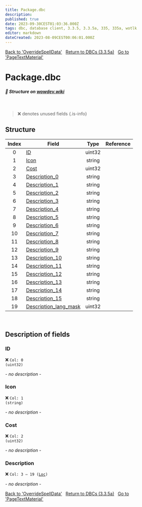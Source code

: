 ```yaml
---
title: Package.dbc
description:
published: true
date: 2023-09-30CEST01:03:36.000Z
tags: dbc, database client, 3.3.5, 3.3.5a, 335, 335a, wotlk
editor: markdown
dateCreated: 2023-08-09CEST00:06:01.000Z
---
```

<a href="https://trinitycore.info/files/DBC/335/overridespelldata" class="mt-5 v-btn v-btn--depressed v-btn--flat v-btn--outlined theme--light v-size--default darkblue--text text--lighten-3"><span class="v-btn__content"><i aria-hidden="true" class="v-icon notranslate v-icon--left mdi mdi-arrow-left theme--light"></i><span>Back to 'OverrideSpellData'</span></span></a>&nbsp;&nbsp;&nbsp;<a href="https://trinitycore.info/files/DBC/335/DBC" class="mt-5 v-btn v-btn--depressed v-btn--flat v-btn--outlined theme--light v-size--default darkblue--text text--lighten-3"><span class="v-btn__content"><i aria-hidden="true" class="v-icon notranslate v-icon--left mdi mdi-home-outline theme--light"></i><span>Return to DBCs (3.3.5a)</span></span></a>&nbsp;&nbsp;&nbsp;<a href="https://trinitycore.info/files/DBC/335/pagetextmaterial" class="mt-5 v-btn v-btn--depressed v-btn--flat v-btn--outlined theme--light v-size--default darkblue--text text--lighten-3"><span class="v-btn__content"><span>Go to 'PageTextMaterial'</span><i aria-hidden="true" class="v-icon notranslate v-icon--right mdi mdi-arrow-right theme--light"></i></span></a>

# Package.dbc
##### :pencil: Structure on [wowdev.wiki](https://wowdev.wiki/DB/Package)
&nbsp;

> :x: denotes unused fields
{.is-info}


## Structure

| Index | Field | Type | Reference |
| :---: | --- | :---: | --- |
| 0 | [ID](#id-alt) | uint32 |  |
| 1 | [Icon](#icon) | string |  |
| 2 | [Cost](#cost) | uint32 |  |
| 3 | [Description_0](#description) | string |  |
| 4 | [Description_1](#description) | string |  |
| 5 | [Description_2](#description) | string |  |
| 6 | [Description_3](#description) | string |  |
| 7 | [Description_4](#description) | string |  |
| 8 | [Description_5](#description) | string |  |
| 9 | [Description_6](#description) | string |  |
| 10 | [Description_7](#description) | string |  |
| 11 | [Description_8](#description) | string |  |
| 12 | [Description_9](#description) | string |  |
| 13 | [Description_10](#description) | string |  |
| 14 | [Description_11](#description) | string |  |
| 15 | [Description_12](#description) | string |  |
| 16 | [Description_13](#description) | string |  |
| 17 | [Description_14](#description) | string |  |
| 18 | [Description_15](#description) | string |  |
| 19 | [Description_lang_mask](#description) | uint32 |  |
&nbsp;
## Description of fields

### ID <!-- {#id-alt} -->
:x: <code>Col: 0 (uint32)</code>

*- no description -*
&nbsp;

### Icon
:x: <code>Col: 1 (string)</code>

*- no description -*
&nbsp;

### Cost
:x: <code>Col: 2 (uint32)</code>

*- no description -*
&nbsp;

### Description
:x: <code>Col: 3 &ndash; 19 ([Loc](/how-to/localization))</code>

*- no description -*
&nbsp;

<a href="https://trinitycore.info/files/DBC/335/overridespelldata" class="mt-5 v-btn v-btn--depressed v-btn--flat v-btn--outlined theme--light v-size--default darkblue--text text--lighten-3"><span class="v-btn__content"><i aria-hidden="true" class="v-icon notranslate v-icon--left mdi mdi-arrow-left theme--light"></i><span>Back to 'OverrideSpellData'</span></span></a>&nbsp;&nbsp;&nbsp;<a href="https://trinitycore.info/files/DBC/335/DBC" class="mt-5 v-btn v-btn--depressed v-btn--flat v-btn--outlined theme--light v-size--default darkblue--text text--lighten-3"><span class="v-btn__content"><i aria-hidden="true" class="v-icon notranslate v-icon--left mdi mdi-home-outline theme--light"></i><span>Return to DBCs (3.3.5a)</span></span></a>&nbsp;&nbsp;&nbsp;<a href="https://trinitycore.info/files/DBC/335/pagetextmaterial" class="mt-5 v-btn v-btn--depressed v-btn--flat v-btn--outlined theme--light v-size--default darkblue--text text--lighten-3"><span class="v-btn__content"><span>Go to 'PageTextMaterial'</span><i aria-hidden="true" class="v-icon notranslate v-icon--right mdi mdi-arrow-right theme--light"></i></span></a>
